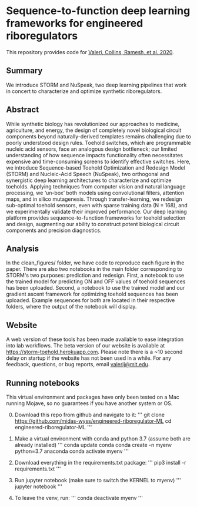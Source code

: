 # Sequence-to-function deep learning frameworks for engineered riboregulators

This repository provides code for [Valeri, Collins, Ramesh, et al. 2020](https://www.biorxiv.org/content/10.1101/870055v1). 

## Summary
We introduce STORM and NuSpeak, two deep learning pipelines that work in concert to characterize and optimize synthetic riboregulators.

## Abstract
While synthetic biology has revolutionized our approaches to medicine, agriculture, and energy, the design of completely novel biological circuit components beyond naturally-derived templates remains challenging due to poorly understood design rules. Toehold switches, which are programmable nucleic acid sensors, face an analogous design bottleneck; our limited understanding of how sequence impacts functionality often necessitates expensive and time-consuming screens to identify effective switches. Here, we introduce Sequence-based Toehold Optimization and Redesign Model (STORM) and Nucleic-Acid Speech (NuSpeak), two orthogonal and synergistic deep learning architectures to characterize and optimize toeholds. Applying techniques from computer vision and natural language processing, we ‘un-box’ both models using convolutional filters, attention maps, and in silico mutagenesis. Through transfer-learning, we redesign sub-optimal toehold sensors, even with sparse training data (N = 168), and we experimentally validate their improved performance. Our deep learning platform provides sequence-to-function frameworks for toehold selection and design, augmenting our ability to construct potent biological circuit components and precision diagnostics.

## Analysis
In the clean_figures/ folder, we have code to reproduce each figure in the paper. There are also two notebooks in the main folder corresponding to STORM's two purposes: prediction and redesign. First, a notebook to use the trained model for predicting ON and OFF values of toehold sequences has been uploaded. Second, a notebook to use the trained model and our gradient ascent framework for optimizing toehold sequences has been uploaded. Example sequences for both are located in their respective folders, where the output of the notebook will display. 

## Website
A web version of these tools has been made available to ease integration into lab workflows. The beta version of our website is available at https://storm-toehold.herokuapp.com. Please note there is a ~10 second delay on startup if the website has not been used in a while. For any feedback, questions, or bug reports, email valerij@mit.edu.

## Running notebooks
This virtual environment and packages have only been tested on a Mac running Mojave, so no guarantees if you have another system or OS.

0. Download this repo from github and navigate to it:
    '''
    git clone https://github.com/midas-wyss/engineered-riboregulator-ML
    cd engineered-riboregulator-ML
    '''
    
1. Make a virtual environment with conda and python 3.7 (assume both are already installed)
    '''
    conda update conda
    conda create -n myenv python=3.7 anaconda
    conda activate myenv
    '''
    
2. Download everything in the requirements.txt package:
    '''
    pip3 install -r requirements.txt
    '''
    
3. Run jupyter notebook (make sure to switch the KERNEL to myenv)
    '''
    jupyter notebook
    '''
    
4. To leave the venv, run:
    '''
    conda deactivate myenv
    '''

